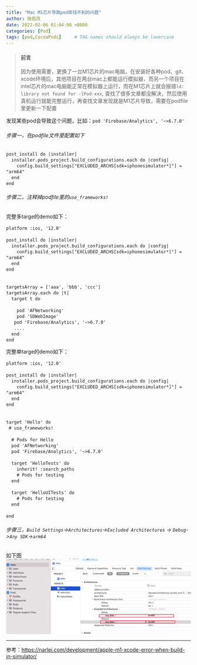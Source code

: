 ```yaml
---
title: "Mac M1芯片导致pod库找不到的问题"
author: 独孤流
date: 2022-02-06 01:04:00 +0800
categories: [Pod]
tags: [pod,CocoaPods]     # TAG names should always be lowercase
---
```


>#### 前言
>因为使用需要，更换了一台M1芯片的mac电脑，在安装好各种pod、git、xcode环境后，其他项目在两台mac上都能运行模拟器，而另一个项目在intel芯片的mac电脑能正常在模拟器上运行，而在M1芯片上就会报错`ld: library not found for -lPod-xxx`, 查找了很多文章都没解决，然后使用真机运行就能完整运行，再查找文章发现就是M1芯片导致，需要在podfile里更新一下配置

发现某些pod会导致这个问题，比如：`pod 'Firebase/Analytics', '~>6.7.0'`

###### 步骤一，在podfile文件里配置如下
```
post_install do |installer|
  installer.pods_project.build_configurations.each do |config|
    config.build_settings["EXCLUDED_ARCHS[sdk=iphonesimulator*]"] = "arm64"
  end
end
```
###### 步骤二，注释掉podfile里的`use_frameworks!`

完整多targe的demo如下：
```
platform :ios, '12.0'

post_install do |installer|
  installer.pods_project.build_configurations.each do |config|
    config.build_settings["EXCLUDED_ARCHS[sdk=iphonesimulator*]"] = "arm64"
  end
end


targetsArray = ['aaa', 'bbb', 'ccc']
targetsArray.each do |t|
  target t do
    
    pod 'AFNetworking'
    pod 'SDWebImage'
   pod 'Firebase/Analytics', '~>6.7.0'
   ....
  end
end
```
完整单targe的demo如下：
```
platform :ios, '12.0'

post_install do |installer|
  installer.pods_project.build_configurations.each do |config|
    config.build_settings["EXCLUDED_ARCHS[sdk=iphonesimulator*]"] = "arm64"
  end
end


target 'Hello' do
 # use_frameworks!

  # Pods for Hello
  pod 'AFNetworking'
  pod 'Firebase/Analytics', '~>6.7.0'

  target 'HelloTests' do
    inherit! :search_paths
    # Pods for testing
  end

  target 'HelloUITests' do
    # Pods for testing
  end

end
```



###### 步骤三，`Build Settings`->`Architectures`->`Excluded Architectures` -> `Debug`->`Any SDK`->`arm64`
如下图
![截屏2022-02-05 下午11.40.01.png](/assets/img/pod/pod07-01.webp)

------
参考：https://narlei.com/development/apple-m1-xcode-error-when-build-in-simulator/